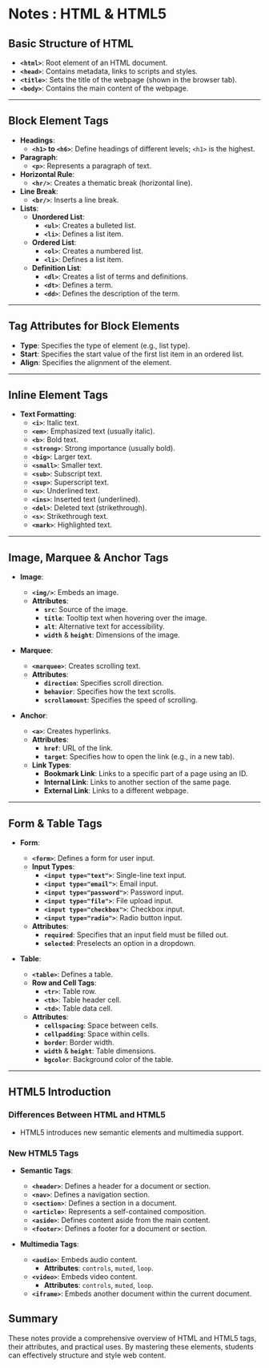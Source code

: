 
# Notes : HTML & HTML5

## Basic Structure of HTML
- **`<html>`**: Root element of an HTML document.
- **`<head>`**: Contains metadata, links to scripts and styles.
- **`<title>`**: Sets the title of the webpage (shown in the browser tab).
- **`<body>`**: Contains the main content of the webpage.

---

## Block Element Tags
- **Headings**: 
  - **`<h1>` to `<h6>`**: Define headings of different levels; `<h1>` is the highest.
- **Paragraph**: 
  - **`<p>`**: Represents a paragraph of text.
- **Horizontal Rule**: 
  - **`<hr/>`**: Creates a thematic break (horizontal line).
- **Line Break**: 
  - **`<br/>`**: Inserts a line break.
- **Lists**:
  - **Unordered List**: 
    - **`<ul>`**: Creates a bulleted list.
    - **`<li>`**: Defines a list item.
  - **Ordered List**: 
    - **`<ol>`**: Creates a numbered list.
    - **`<li>`**: Defines a list item.
  - **Definition List**: 
    - **`<dl>`**: Creates a list of terms and definitions.
    - **`<dt>`**: Defines a term.
    - **`<dd>`**: Defines the description of the term.

---

## Tag Attributes for Block Elements
- **Type**: Specifies the type of element (e.g., list type).
- **Start**: Specifies the start value of the first list item in an ordered list.
- **Align**: Specifies the alignment of the element.

---

## Inline Element Tags
- **Text Formatting**:
  - **`<i>`**: Italic text.
  - **`<em>`**: Emphasized text (usually italic).
  - **`<b>`**: Bold text.
  - **`<strong>`**: Strong importance (usually bold).
  - **`<big>`**: Larger text.
  - **`<small>`**: Smaller text.
  - **`<sub>`**: Subscript text.
  - **`<sup>`**: Superscript text.
  - **`<u>`**: Underlined text.
  - **`<ins>`**: Inserted text (underlined).
  - **`<del>`**: Deleted text (strikethrough).
  - **`<s>`**: Strikethrough text.
  - **`<mark>`**: Highlighted text.

---

## Image, Marquee & Anchor Tags
- **Image**: 
  - **`<img/>`**: Embeds an image.
  - **Attributes**:
    - **`src`**: Source of the image.
    - **`title`**: Tooltip text when hovering over the image.
    - **`alt`**: Alternative text for accessibility.
    - **`width`** & **`height`**: Dimensions of the image.
  
- **Marquee**: 
  - **`<marquee>`**: Creates scrolling text.
  - **Attributes**:
    - **`direction`**: Specifies scroll direction.
    - **`behavior`**: Specifies how the text scrolls.
    - **`scrollamount`**: Specifies the speed of scrolling.
  
- **Anchor**: 
  - **`<a>`**: Creates hyperlinks.
  - **Attributes**:
    - **`href`**: URL of the link.
    - **`target`**: Specifies how to open the link (e.g., in a new tab).
  - **Link Types**:
    - **Bookmark Link**: Links to a specific part of a page using an ID.
    - **Internal Link**: Links to another section of the same page.
    - **External Link**: Links to a different webpage.

---

## Form & Table Tags
- **Form**: 
  - **`<form>`**: Defines a form for user input.
  - **Input Types**: 
    - **`<input type="text">`**: Single-line text input.
    - **`<input type="email">`**: Email input.
    - **`<input type="password">`**: Password input.
    - **`<input type="file">`**: File upload input.
    - **`<input type="checkbox">`**: Checkbox input.
    - **`<input type="radio">`**: Radio button input.
  - **Attributes**:
    - **`required`**: Specifies that an input field must be filled out.
    - **`selected`**: Preselects an option in a dropdown.

- **Table**:
  - **`<table>`**: Defines a table.
  - **Row and Cell Tags**:
    - **`<tr>`**: Table row.
    - **`<th>`**: Table header cell.
    - **`<td>`**: Table data cell.
  - **Attributes**:
    - **`cellspacing`**: Space between cells.
    - **`cellpadding`**: Space within cells.
    - **`border`**: Border width.
    - **`width`** & **`height`**: Table dimensions.
    - **`bgcolor`**: Background color of the table.

---

## HTML5 Introduction
### Differences Between HTML and HTML5
- HTML5 introduces new semantic elements and multimedia support.

### New HTML5 Tags
- **Semantic Tags**:
  - **`<header>`**: Defines a header for a document or section.
  - **`<nav>`**: Defines a navigation section.
  - **`<section>`**: Defines a section in a document.
  - **`<article>`**: Represents a self-contained composition.
  - **`<aside>`**: Defines content aside from the main content.
  - **`<footer>`**: Defines a footer for a document or section.
  
- **Multimedia Tags**:
  - **`<audio>`**: Embeds audio content.
    - **Attributes**: `controls`, `muted`, `loop`.
  - **`<video>`**: Embeds video content.
    - **Attributes**: `controls`, `muted`, `loop`.
  - **`<iframe>`**: Embeds another document within the current document.

## Summary
These notes provide a comprehensive overview of HTML and HTML5 tags, their attributes, and practical uses. By mastering these elements, students can effectively structure and style web content.

